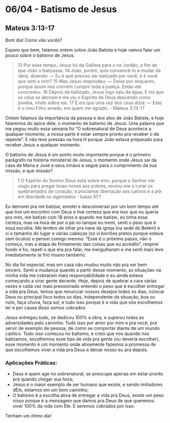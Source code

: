 # 06/04 - Batismo de Jesus

## Mateus 3:13-17

Bom dia! Como vão vocês? 

Espero que bem, falamos ontem sobre João Batista e hoje vamos falar um pouco sobre o batismo de Jesus.

> 13 Por esse tempo, Jesus foi da Galileia para o rio Jordão, a fim de que João o batizasse. 14 João, porém, quis convencê-lo a mudar de ideia, dizendo: — Eu é que preciso ser batizado por você, e é você que vem a mim? 15 Mas Jesus respondeu: — Deixe por enquanto, porque assim nos convém cumprir toda a justiça. Então ele concordou. 16 Depois de batizado, Jesus logo saiu da água. E eis que os céus se abriram e ele viu o Espírito de Deus descendo como pomba, vindo sobre ele. 17 E eis que uma voz dos céus dizia: — Este é o meu Filho amado, em quem me agrado. - Mateus 3:13-17
> 

Ontem falamos da importância da pessoa e dos atos de João Batista, e hoje falaremos do ápice dele, o momento de batismo de Jesus. Uma palavra que me pegou muito essa semana foi “O sobrenatural de Deus acontece a qualquer momento, a nossa parte é estar sempre pronto pra receber o de repente”. E não teve pressão na hora H porque João estava preparado para receber Jesus a qualquer momento.

O batismo de Jesus é um ponto muito importante porque é o primeiro parágrafo na história ministerial de Jesus, o momento onde Jesus sai da casa de Maria e José e seus irmãos e segue para o cumprimento da sua missão, e que missão?

> 1 O Espírito do Senhor Deus está sobre mim, porque o Senhor me ungiu para pregar boas-novas aos pobres, enviou-me a curar os quebrantados de coração, a proclamar libertação aos cativos e a pôr em liberdade os algemados - Isaías 61:1
> 

Eu demorei pra me batizar, enrolei e desconversei por um bom tempo até que tive um encontro com Deus e tive certeza que era isso que eu queria pra mim, me batizei com 18 anos e quando me batizei, eu tinha essa certeza, mas na hora de por o pé no tanque eu tremi, senti o peso que é essa escolha. Me lembro de olhar pra nave da igreja (na sede do Belém) e vi o tamanho do lugar e várias cabeças (só vi borrões pretos porque estava sem óculos) e pensei comigo mesmo: “Esse é o próximo passo, não o começo, mas a etapa de firmamento das coisas que eu acredito”, respirei fundo e fui, repeti o que era pra falar, me mergulharam e me senti mais leve imediatamente (e frio insano também).

No dia foi especial, mas em casa não mudou muito não pra ser bem sincero. Senti a mudança quando a partir desse momento, as situações na minha vida me cobraram mais responsabilidade e eu ainda estava começando a virar gente decente. Hoje, depois de quebrar a cara várias vezes e cada vez mais pressionado entendo o peso que é escolher entregar a vida pra Deus, temos que renunciar nossos desejos todos os dias, colocar Deus no principal foco todos os dias, independente da situação, boa ou ruim, faça chuva, faça sol, e tudo isso porque é a vida que nós escolhemos ter e por causa disso somos cobrados.

Jesus entregou tudo, se dedicou 100% a obra, e superou todas as adversidades pelo caminho. Tudo isso por amor por mim e pra você, pra servir de exemplo de pessoa, de como se comportar diante de um mundo caótico. Tudo isso começou no batismo, e creio que nós quando nos batizamos, escolhemos esse tipo de vida pra gente (ou deveria escolher), esse momento é um momento onde ativamente fazemos a promessa de que escolhemos viver a vida pra Deus e deixar nosso eu pra depois.

### Aplicações Práticas:

- Deus é quem age no sobrenatural, se preocupe apenas em estar pronto pra quando chegar sua hora;
- Jesus é o maior exemplo de ser humano que existe, e sendo imitadores dEle, estamos em um bom caminho;
- O batismo é a escolha ativa de entregar a vida pra Deus, existe um peso nisso porque é a mensagem que damos pra Deus de que queremos viver 100% da vida com Ele. E seremos cobrados por isso.

Tenham um ótimo dia!